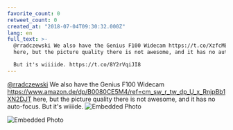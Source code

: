 ```yaml
---
favorite_count: 0
retweet_count: 0
created_at: "2018-07-04T09:30:32.000Z"
lang: en
full_text: >-
  @rradczewski We also have the Genius F100 Widecam https://t.co/XzfcME51Mn
  here, but the picture quality there is not awesome, and it has no auto-focus.

  But it's wiiiide. https://t.co/8Y2rVqiJI8
---
```


[@rradczewski](https://twitter.com/rradczewski) We also have the Genius F100
Widecam
<https://www.amazon.de/dp/B0080CE5M4/ref=cm_sw_r_tw_dp_U_x_RnjpBb1XN2DJT> here,
but the picture quality there is not awesome, and it has no auto-focus. But it's
wiiiide.
![Embedded Photo](https://twitter-media-coderbyheart.s3.eu-north-1.amazonaws.com/1014441320214073349-DhQE58OXkAAai3x.jpg)

![Embedded Photo](https://twitter-media-coderbyheart.s3.eu-north-1.amazonaws.com/1014441320214073349-DhQE67pWAAE_4rZ.jpg)
